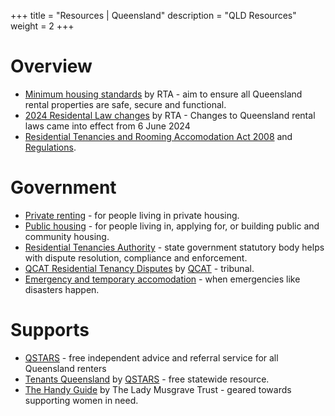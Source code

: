 +++
title = "Resources | Queensland"
description = "QLD Resources"
weight = 2
+++

# Overview

- [Minimum housing standards](https://www.rta.qld.gov.au/forms-resources/rental-law-changes/minimum-housing-standards) by RTA - aim to ensure all Queensland rental properties are safe, secure and functional.
- [2024 Residental Law changes](https://www.rta.qld.gov.au/rental-law-changes) by RTA - Changes to Queensland rental laws came into effect from 6 June 2024
- [Residential Tenancies and Rooming Accomodation Act 2008](https://www.legislation.qld.gov.au/view/pdf/inforce/current/act-2008-073) and [Regulations](https://www.legislation.qld.gov.au/view/pdf/inforce/current/sl-2009-0074).

# Government

- [Private renting](https://www.qld.gov.au/housing/renting) - for people living in private housing.
- [Public housing](https://www.qld.gov.au/housing/public-community-housing) - for people living in, applying for, or building public and community housing.
- [Residential Tenancies Authority](https://www.rta.qld.gov.au/) - state government statutory body helps with dispute resolution, compliance and enforcement.
- [QCAT Residential Tenancy Disputes](https://www.qcat.qld.gov.au/case-types/residential-tenancy-dispute-process) by [QCAT](https://www.qcat.qld.gov.au) - tribunal.
- [Emergency and temporary accomodation](https://www.qld.gov.au/housing/emergency-temporary-accommodation) - when emergencies like disasters happen.

# Supports

- [QSTARS](https://qstars.org.au/) - free independent advice and referral service for all Queensland renters
- [Tenants Queensland](https://tenantsqld.org.au/) by [QSTARS](https://qstars.org.au/) - free statewide resource.
- [The Handy Guide](https://thehandyguide.com.au/) by The Lady Musgrave Trust - geared towards supporting women in need.